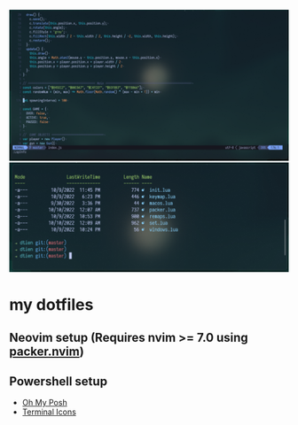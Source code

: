 ![Alt text](./images/screenshot1.png)
![Alt text](./images/screenshot2.png)

# my dotfiles

## Neovim setup (Requires nvim >= 7.0 using [packer.nvim](https://github.com/wbthomason/packer.nvim))

## Powershell setup
   - [Oh My Posh](https://ohmyposh.dev/) 
   - [Terminal Icons](https://github.com/devblackops/Terminal-Icons)
